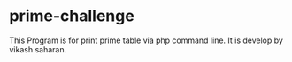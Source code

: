 # prime-challenge

This Program is for print prime table via php command line.
It is develop by vikash saharan.